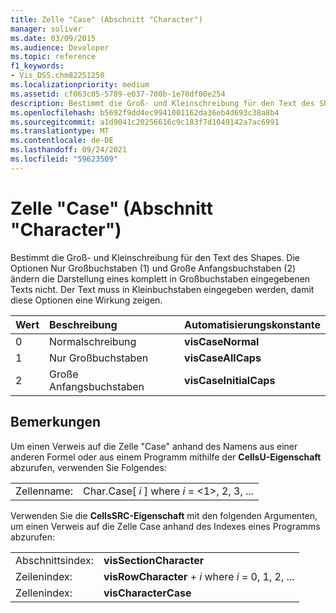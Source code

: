 ```yaml
---
title: Zelle "Case" (Abschnitt "Character")
manager: soliver
ms.date: 03/09/2015
ms.audience: Developer
ms.topic: reference
f1_keywords:
- Vis_DSS.chm82251250
ms.localizationpriority: medium
ms.assetid: cf063c05-5789-e037-700b-1e70df00e254
description: Bestimmt die Groß- und Kleinschreibung für den Text des Shapes. Die Optionen Nur Großbuchstaben (1) und Große Anfangsbuchstaben (2) ändern die Darstellung eines komplett in Großbuchstaben eingegebenen Texts nicht. Der Text muss in Kleinbuchstaben eingegeben werden, damit diese Optionen eine Wirkung zeigen.
ms.openlocfilehash: b5692f9dd4ec9941001162da36eb4d693c38a8b4
ms.sourcegitcommit: a1d9041c20256616c9c183f7d1049142a7ac6991
ms.translationtype: MT
ms.contentlocale: de-DE
ms.lasthandoff: 09/24/2021
ms.locfileid: "59623509"
---
```

# <a name="case-cell-character-section"></a>Zelle "Case" (Abschnitt "Character")

Bestimmt die Groß- und Kleinschreibung für den Text des Shapes. Die Optionen Nur Großbuchstaben (1) und Große Anfangsbuchstaben (2) ändern die Darstellung eines komplett in Großbuchstaben eingegebenen Texts nicht. Der Text muss in Kleinbuchstaben eingegeben werden, damit diese Optionen eine Wirkung zeigen.
  
|**Wert**|**Beschreibung**|**Automatisierungskonstante**|
|:-----|:-----|:-----|
| 0  <br/> | Normalschreibung  <br/> |**visCaseNormal** <br/> |
| 1  <br/> | Nur Großbuchstaben  <br/> |**visCaseAllCaps** <br/> |
| 2  <br/> | Große Anfangsbuchstaben  <br/> |**visCaseInitialCaps** <br/> |
   
## <a name="remarks"></a>Bemerkungen

Um einen Verweis auf die Zelle "Case" anhand des Namens aus einer anderen Formel oder aus einem Programm mithilfe der **CellsU-Eigenschaft** abzurufen, verwenden Sie Folgendes: 
  
|||
|:-----|:-----|
| Zellenname:  <br/> | Char.Case[  *i*  ] where  *i*  = <1>, 2, 3, ...  <br/> |
   
Verwenden Sie die **CellsSRC-Eigenschaft** mit den folgenden Argumenten, um einen Verweis auf die Zelle Case anhand des Indexes eines Programms abzurufen: 
  
|||
|:-----|:-----|
| Abschnittsindex:  <br/> |**visSectionCharacter** <br/> |
| Zeilenindex:  <br/> |**visRowCharacter**  +   *i* where *i* = 0, 1, 2, ...  <br/> |
| Zellenindex:  <br/> |**visCharacterCase** <br/> |
   

